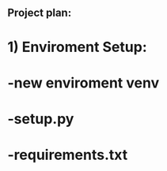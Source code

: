 ## Project plan:

# 1) Enviroment Setup:

#   -new enviroment venv

#   -setup.py

#   -requirements.txt



